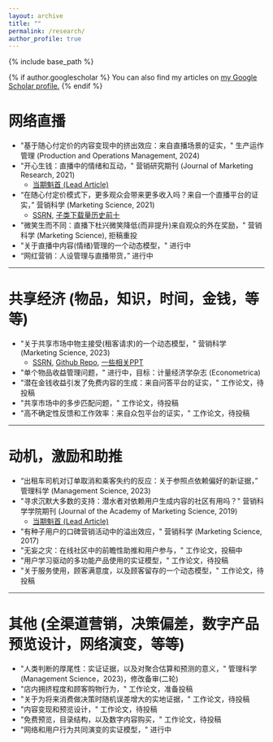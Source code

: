 ```yaml
---
layout: archive
title: ""
permalink: /research/
author_profile: true
---
```


{% include base_path %}

{% if author.googlescholar %}
  You can also find my articles on <u><a href="{{author.googlescholar}}">my Google Scholar profile</a>.</u>
{% endif %}


网络直播
======
* "基于随心付定价的内容变现中的挤出效应：来自直播场景的证实，" 生产运作管理 (Production and Operations Management, 2024)
* "开心生钱：直播中的情绪和互动，" 营销研究期刊 (Journal of Marketing Research, 2021)
    * <a href="{{ base_path }}/files/JMR-58-3-417-438%20(LeadArticle).pdf" target="_blank">当期魁首 (Lead Article)</a>
* “在随心付定价模式下，更多观众会带来更多收入吗？来自一个直播平台的证实，” 营销科学 (Marketing Science, 2021)
    * <a href="https://papers.ssrn.com/sol3/papers.cfm?abstract_id=3516777" target="_blank">SSRN</a>, <a href="{{ base_path }}/files/MKSC.2021.1292-SSRN-TopTenDownloads-AllTimes.pdf" target="_blank">子类下载量历史前十</a>
* "微笑生而不同：直播下杜兴微笑降低(而非提升)来自观众的外在奖励，" 营销科学 (Marketing Science), 拒稿重投
* "关于直播中内容(情绪)管理的一个动态模型，" 进行中
* “网红营销：人设管理与直播带货，” 进行中

<hr style="height:1px;border:none;color:#333;background-color:#333;">

共享经济 (物品，知识，时间，金钱，等等)
======
* "关于共享市场中物主接受(租客请求)的一个动态模型，" 营销科学 (Marketing Science, 2023)
    * <a href="https://ssrn.com/abstract=4052540" target="_blank">SSRN</a>, <a href="https://github.com/mounttai/OwnerAcceptance" target="_blank">Github Repo</a>, <a href="https://github.com/mounttai/SW-Sharing/blob/main/SW-DaiYao-SE_20211202.pdf" target="_blank">一些相关PPT</a>
* "单个物品收益管理问题，" 进行中，目标：计量经济学杂志 (Econometrica)
* "潜在金钱收益引发了免费内容的生成：来自问答平台的证实，" 工作论文，待投稿
* "共享市场中的多步匹配问题，" 工作论文，待投稿
* "高不确定性反馈和工作效率：来自众包平台的证实，" 工作论文，待投稿

<hr style="height:1px;border:none;color:#333;background-color:#333;">

动机，激励和助推
======
* “出租车司机对订单取消和乘客失约的反应：关于参照点依赖偏好的新证据，” 管理科学 (Management Science, 2023)
* "寻求沉默大多数的支持：潜水者对依赖用户生成内容的社区有用吗？" 营销科学学院期刊 (Journal of the Academy of Marketing Science, 2019)
    * <a href="{{ base_path }}/files/JAMS.2019.s11747-018-00624-8%20(LeadArticle).pdf" target="_blank">当期魁首 (Lead Article)</a>
* "有种子用户的口碑营销活动中的溢出效应，" 营销科学 (Marketing Science, 2017)
* "无妄之灾：在线社区中的前瞻性助推和用户参与，" 工作论文，投稿中
* "用户学习驱动的多功能产品使用的实证模型，" 工作论文，待投稿
* "关于服务使用，顾客满意度，以及顾客留存的一个动态模型，" 工作论文，待投稿

<hr style="height:1px;border:none;color:#333;background-color:#333;">

其他 (全渠道营销，决策偏差，数字产品预览设计，网络演变，等等)
======
* "人类判断的厚尾性：实证证据，以及对聚合估算和预测的意义，" 管理科学 (Management Science，2023)，修改备审(二轮)
* "店内拥挤程度和顾客购物行为，" 工作论文，准备投稿
* "关于为将来消费做决策时随机误差增大的实地证据，" 工作论文，待投稿
* "内容变现和预览设计，" 工作论文，待投稿
* "免费预览，目录结构，以及数字内容购买，" 工作论文，待投稿
* "网络和用户行为共同演变的实证模型，" 进行中


<!-- below includes the original papers -->
<!--

{% for post in site.publications reversed %}
  {% include archive-single.html %}
{% endfor %}

-->